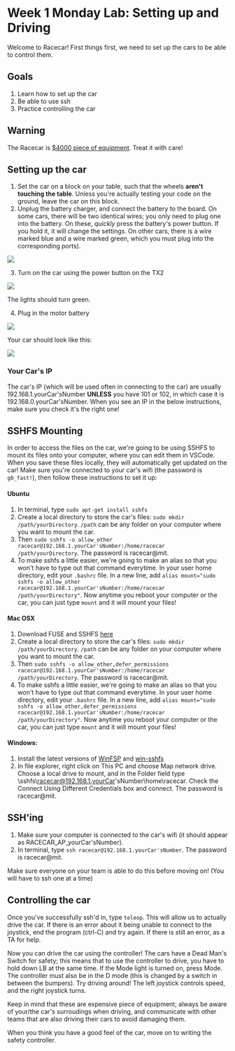 # Week 1 Monday Lab: Setting up and Driving 

Welcome to Racecar! First things first, we need to set up the cars to be able to control them.

## Goals
1. Learn how to set up the car
2. Be able to use ssh
3. Practice controlling the car

## Warning
The Racecar is [$4000 piece of equipment](https://docs.google.com/spreadsheets/d/1Bz5uyDBtgBp4kAXAUPBQpVoT7LoA9LdtpIbnctvofQY/edit?usp=sharing). Treat it with care!

## Setting up the car
1. Set the car on a block on your table, such that the wheels **aren't touching the table**. Unless you're actually testing your code on the ground, leave the car on this block.
2. Unplug the battery charger, and connect the battery to the board. On some cars, there will be two identical wires; you only need to plug one into the battery. On these, *quickly* press the battery's power button. If you hold it, it will change the settings. On other cars, there is a wire marked blue and a wire marked green, which you must plug into the corresponding ports).

![](img/CarEPower.jpg)

3. Turn on the car using the power button on the TX2

![](img/CarPower.jpg)

The lights should turn green.

4. Plug in the motor battery

![](img/CarTPower.jpg)

Your car should look like this:

![](img/CarFinal.jpg)

### Your Car's IP
The car's IP (which will be used often in connecting to the car) are usually 192.168.1.yourCar'sNumber __UNLESS__ you have 101 or 102, in which case it is 192.168.0.yourCar'sNumber. When you see an IP in the below instructions, make sure you check it's the right one!

## SSHFS Mounting
In order to access the files on the car, we're going to be using SSHFS to mount its files onto your computer, where you can edit them in VSCode. When you save these files locally, they will automatically get updated on the car! Make sure you're connected to your car's wifi (the password is `g0_fast!`), then follow these instructions to set it up:

#### Ubuntu
1. In terminal, type `sudo apt-get install sshfs`
2. Create a local directory to store the car's files: `sudo mkdir /path/yourDirectory`. `/path` can be any folder on your computer where you want to mount the car.
3. Then `sudo sshfs -o allow_other racecar@192.168.1.yourCar'sNumber:/home/racecar /path/yourDirectory`. The password is racecar@mit.
4. To make sshfs a little easier, we're going to make an alias so that you won't have to type out that command everytime. In your user home directory, edit your `.bashrc` file. In a new line, add `alias mount="sudo sshfs -o allow_other racecar@192.168.1.yourCar'sNumber:/home/racecar /path/yourDirectory"`. Now anytime you reboot your computer or the car, you can just type `mount` and it will mount your files!

#### Mac OSX
1. Download FUSE and SSHFS [here](https://osxfuse.github.io/)
2. Create a local directory to store the car's files: `sudo mkdir /path/yourDirectory`. `/path` can be any folder on your computer where you want to mount the car.
3. Then `sudo sshfs -o allow_other,defer_permissions racecar@192.168.1.yourCar'sNumber:/home/racecar /path/yourDirectory`. The password is racecar@mit.
4. To make sshfs a little easier, we're going to make an alias so that you won't have to type out that command everytime. In your user home directory, edit your `.bashrc` file. In a new line, add `alias mount="sudo sshfs -o allow_other,defer_permissions racecar@192.168.1.yourCar'sNumber:/home/racecar /path/yourDirectory"`. Now anytime you reboot your computer or the car, you can just type `mount` and it will mount your files!

#### Windows:
1. Install the latest versions of [WinFSP](https://github.com/billziss-gh/winfsp/releases/tag/v1.4.19049) and [win-sshfs](https://github.com/billziss-gh/sshfs-win/releases/tag/v2.7.17334)
2. In file explorer, right click on This PC and choose Map network drive. Choose a local drive to mount, and in the Folder field type \\sshfs\racecar@192.168.1.yourCar'sNumber\home\racecar. Check the Connect Using Different Credentials box and connect. The password is racecar@mit.


## SSH'ing
1. Make sure your computer is connected to the car's wifi (it should appear as RACECAR_AP_yourCar'sNumber).
2. In terminal, type `ssh racecar@192.168.1.yourCar'sNumber`. The password is racecar@mit.

Make sure everyone on your team is able to do this before moving on! (You will have to ssh one at a time)

## Controlling the car
Once you've successfully ssh'd in, type `teleop`. This will allow us to actually drive the car. If there is an error about it being unable to connect to the joystick, end the program (ctrl-C) and try again. If there is still an error, as a TA for help. 

Now you can drive the car using the controller! The cars have a Dead Man's Switch for safety; this means that to use the controller to drive, you have to hold down LB at the same time. If the Mode light is turned on, press Mode. The controller must also be in the D mode (this is changed by a switch in between the bumpers). Try driving around! The left joystick controls speed, and the right joystick turns.

Keep in mind that these are expensive piece of equipment; always be aware of your/the car's surroudings when driving, and communicate with other teams that are also driving their cars to avoid damaging them.

When you think you have a good feel of the car, move on to writing the safety controller.
